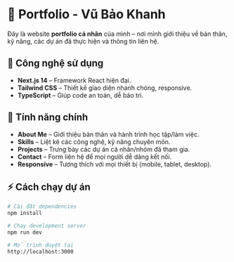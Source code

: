 # 🌟 Portfolio - Vũ Bảo Khanh

Đây là website **portfolio cá nhân** của mình – nơi mình giới thiệu về bản thân, kỹ năng, các dự án đã thực hiện và thông tin liên hệ.

## 🚀 Công nghệ sử dụng

- **Next.js 14** – Framework React hiện đại.
- **Tailwind CSS** – Thiết kế giao diện nhanh chóng, responsive.
- **TypeScript** – Giúp code an toàn, dễ bảo trì.

## 📌 Tính năng chính

- **About Me** – Giới thiệu bản thân và hành trình học tập/làm việc.
- **Skills** – Liệt kê các công nghệ, kỹ năng chuyên môn.
- **Projects** – Trưng bày các dự án cá nhân/nhóm đã tham gia.
- **Contact** – Form liên hệ để mọi người dễ dàng kết nối.
- **Responsive** – Tương thích với mọi thiết bị (mobile, tablet, desktop).

## ⚡ Cách chạy dự án

```bash
# Cài đặt dependencies
npm install

# Chạy development server
npm run dev

# Mở trình duyệt tại
http://localhost:3000
```

